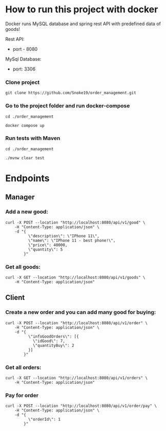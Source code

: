 # How to run this project with docker

Docker runs MySQL database and spring rest API with predefined data of goods!

Rest API:
* port - 8080

MySql Database:
* port: 3306

### Clone project
```shell
git clone https://github.com/Snoke19/order_management.git
```
### Go to the project folder and run docker-compose

```shell
cd ./order_management

docker compose up
```

### Run tests with Maven

```shell
cd ./order_management

./mvnw clear test
```

# Endpoints

## Manager

### Add a new good:

```shell
curl -X POST --location "http://localhost:8080/api/v1/good" \
    -H "Content-Type: application/json" \
    -d "{
          \"description\": \"IPhone 11\",
          \"name\": \"IPhone 11 - best phone!\",
          \"price\": 40000,
          \"quantity\": 5
        }"
```

### Get all goods:

```shell
curl -X GET --location "http://localhost:8080/api/v1/goods" \
    -H "Content-Type: application/json"
```

## Client

### Create a new order and you can add many good for buying:

```shell
curl -X POST --location "http://localhost:8080/api/v1/order" \
    -H "Content-Type: application/json" \
    -d "{
          \"infoGoodOrders\": [{
            \"idGood\": 7,
            \"quantityBuy\": 2
          }]
        }"
```

### Get all orders:

```shell
curl -X GET --location "http://localhost:8080/api/v1/orders" \
    -H "Content-Type: application/json"
```

### Pay for order

```shell
curl -X POST --location "http://localhost:8080/api/v1/order/pay" \
    -H "Content-Type: application/json" \
    -d "{
          \"orderId\": 1
        }"
```
